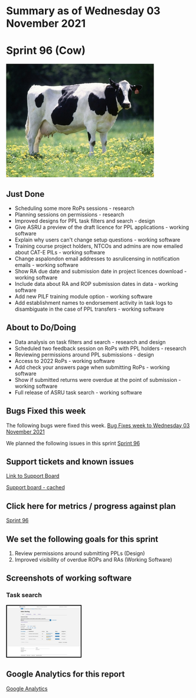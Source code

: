 # Summary as of Wednesday 03 November 2021 

# Sprint 96 (Cow)

![Cow](graphs/cow2.jpg)

## Just Done
* Scheduling some more RoPs sessions - research
* Planning sessions on permissions - research
* Improved designs for PPL task filters and search - design
* Give ASRU a preview of the draft licence for PPL applications - working software
* Explain why users can't change setup questions - working software
* Training course project holders, NTCOs and admins are now emailed about CAT-E PILs - working software
* Change aspalondon email addresses to asrulicensing in notification emails - working software
* Show RA due date and submission date in project licences download - working software
* Include data about RA and ROP submission dates in data - working software
* Add new PILF training module option - working software
* Add establishment names to endorsement activity in task logs to disambiguate in the case of PPL transfers - working software

## About to Do/Doing
* Data analysis on task filters and search - research and design
* Scheduled two feedback session on RoPs with PPL holders - research
* Reviewing permissions around PPL submissions - design
* Access to 2022 RoPs  - working software
* Add check your answers page when submitting RoPs - working software
* Show if submitted returns were overdue at the point of submission - working software
* Full release of ASRU task search - working software

## Bugs Fixed this week
The following bugs were fixed this week.
[Bug Fixes week to Wednesday 03 November 2021](graphs/bugs03112021.png)

We planned the following issues in this sprint 
[Sprint 96](graphs/sprint03112021.png)

## Support tickets and known issues
[Link to Support Board](https://collaboration.homeoffice.gov.uk/jira/secure/RapidBoard.jspa?rapidView=1717&selectedIssue=ASSB-253)

[Support board - cached](graphs/supportBoard03112021.png)

## Click here for metrics / progress against plan
[Sprint 96](graphs/progress03112021.png)

## We set the following goals for this sprint
1. Review permissions around submitting PPLs (Design)
2. Improved visibility of overdue ROPs and RAs (Working Software)

## Screenshots of working software
### Task search
<a href="graphs/proto1_03112021.png"><img src="graphs/proto1_03112021.png" alt="HTML5 Icon" width="200" style="border:2px solid black"></a>
<br>

## Google Analytics for this report
[Google Analytics](graphs/GA03112021.png)

